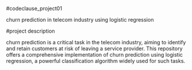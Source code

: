 #codeclause_project01

churn prediction in telecom industry using logistic regression

#project description

churn prediction is a critical task in the telecom industry, aiming to identify and retain customers at risk of leaving a service provider. This repository offers a comprehensive implementation of churn prediction using logistic regression, a powerful classification algorithm widely used for such tasks.

